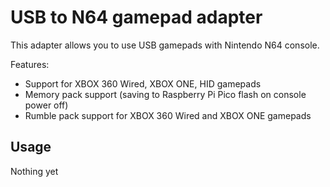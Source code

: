 # USB to N64 gamepad adapter

This adapter allows you to use USB gamepads with Nintendo N64 console.

Features:

- Support for XBOX 360 Wired, XBOX ONE, HID gamepads
- Memory pack support (saving to Raspberry Pi Pico flash on console power off)
- Rumble pack support for XBOX 360 Wired and XBOX ONE gamepads

## Usage



Nothing yet

